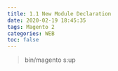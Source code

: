 ```yaml
---
title: 1.1 New Module Declaration
date: 2020-02-19 18:45:35
tags: Magento 2
categories: WEB
toc: false
---
```



> bin/magento s:up
